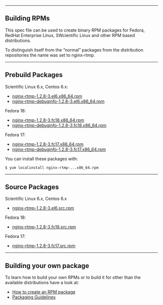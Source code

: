 -------------
Building RPMs
-------------

This spec file can be used to create binary RPM packages for Fedora, RedHat
Enterprise Linux, SWcientific Linux and other RPM based distributions.

To distinguish itself from the “normal” packages from the distribution
repositories the name was set to nginx-rtmp.

-----------------
Prebuild Packages
-----------------

Scientific Linux 6.x, Centos 6.x:
- [nginx-rtmp-1.2.8-3.el6.x86_64.rpm](https://docs.google.com/file/d/0B_bDfxNKSsxpSkp0NlVud3JfODA/edit?usp=sharing)
- [nginx-rtmp-debuginfo-1.2.8-3.el6.x86_64.rpm](https://docs.google.com/file/d/0B_bDfxNKSsxpUEtORXJHRTRHVkE/edit?usp=sharing)

Fedora 18:
- [nginx-rtmp-1.2.8-3.fc18.x86_64.rpm](https://docs.google.com/file/d/0B_bDfxNKSsxpd0QxQkc2ZEF3UUE/edit?usp=sharing)
- [nginx-rtmp-debuginfo-1.2.8-3.fc18.x86_64.rpm](https://docs.google.com/file/d/0B_bDfxNKSsxpUTFYc05PX0p1WjQ/edit?usp=sharing)

Fedora 17:
- [nginx-rtmp-1.2.8-3.fc17.x86_64.rpm](https://docs.google.com/file/d/0B_bDfxNKSsxpd29panlQNnIwUkE/edit?usp=sharing)
- [nginx-rtmp-debuginfo-1.2.8-3.fc17.x86_64.rpm](https://docs.google.com/file/d/0B_bDfxNKSsxpMWVGZDlXc0ZRMU0/edit?usp=sharing)


You can install these packages with:

	$ yum localinstall nginx-rtmp-...x86_64.rpm


---------------
Source Packages
---------------

Scientific Linux 6.x, Centos 6.x
- [nginx-rtmp-1.2.8-3.el6.src.rpm](https://docs.google.com/file/d/0B_bDfxNKSsxpb2prU1lFRTV1SFk/edit?usp=sharing)

Fedora 18:
- [nginx-rtmp-1.2.8-3.fc18.src.rpm](https://docs.google.com/file/d/0B_bDfxNKSsxpOWNHRkJCSjhTVEk/edit?usp=sharing)

Fedora 17:
- [nginx-rtmp-1.2.8-3.fc17.src.rpm](https://docs.google.com/file/d/0B_bDfxNKSsxpZmlwcGtTbnVCclk/edit?usp=sharing)

-------------------------
Building your own package
-------------------------

To learn how to build your own RPMs or to build it for other than the available
distributions have a look at:
- [How to create an RPM package](http://fedoraproject.org/wiki/How_to_create_an_RPM_package)
- [Packaging Guidelines](https://fedoraproject.org/wiki/Packaging:Guidelines)
